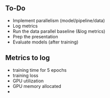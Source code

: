 ## To-Do
- Implement parallelism (model/pipeline/data)
- Log metrics
- Run the data parallel baseline (&log metrics)
- Prep the presentation
- Evaluate models (after training)

## Metrics to log
- training time for 5 epochs
- training loss
- GPU utilization
- GPU memory allocated
- 